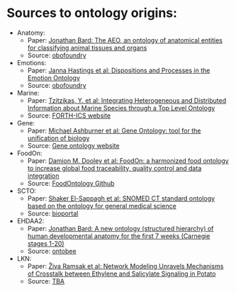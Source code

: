 # Sources to ontology origins:
* Anatomy: 
  - Paper: [Jonathan Bard: The AEO, an ontology of anatomical entities for classifying animal tissues and organs](https://www.frontiersin.org/articles/10.3389/fgene.2012.00018/full)
  - Source: [obofoundry](http://www.obofoundry.org/ontology/aeo.html)
* Emotions:
  - Paper: [Janna Hastings et al: Dispositions and Processes in the Emotion Ontology](http://ceur-ws.org/Vol-833/paper10.pdf)
  - Source: [obofoundry](http://www.obofoundry.org/ontology/mfoem.html)
* Marine:
  - Paper: [Tzitzikas, Y. et al: Integrating Heterogeneous and Distributed Information about Marine Species through a Top Level Ontology](https://link.springer.com/chapter/10.1007%2F978-3-319-03437-9_29)
  - Source: [FORTH-ICS website](https://projects.ics.forth.gr/isl/ontology/content-MTLO/marinetlo.owl)
* Gene:
  - Paper: [Michael Ashburner et al: Gene Ontology: tool for the unification of biology](https://www.nature.com/articles/ng0500_25)
  - Source: [Gene ontology website](http://geneontology.org/docs/download-ontology/)
* FoodOn:
  - Paper: [Damion M. Dooley et al: FoodOn: a harmonized food ontology to increase global food traceability,
quality control and data integration](https://www.nature.com/articles/s41538-018-0032-6)
  - Source: [FoodOntology Github](https://github.com/FoodOntology/foodon)
* SCTO:
  - Paper: [Shaker El-Sappagh et al: SNOMED CT standard ontology based on the ontology for general medical science](https://bmcmedinformdecismak.biomedcentral.com/articles/10.1186/s12911-018-0651-5)
  - Source: [bioportal](https://bioportal.bioontology.org/ontologies/SCTO)
* EHDAA2:
  - Paper: [Jonathan Bard: A new ontology (structured hierarchy) of human developmental anatomy for the first 7 weeks
(Carnegie stages 1-20)](https://onlinelibrary.wiley.com/doi/10.1111/j.1469-7580.2012.01566.x)
  - Source: [ontobee](http://www.ontobee.org/ontology/EHDAA2)
* LKN:
  - Paper: [Živa Ramsak et al: Network Modeling Unravels Mechanisms of Crosstalk between Ethylene and Salicylate Signaling
in Potato](https://academic.oup.com/plphys/article/178/1/488/6116708)
  - Source: [TBA]()